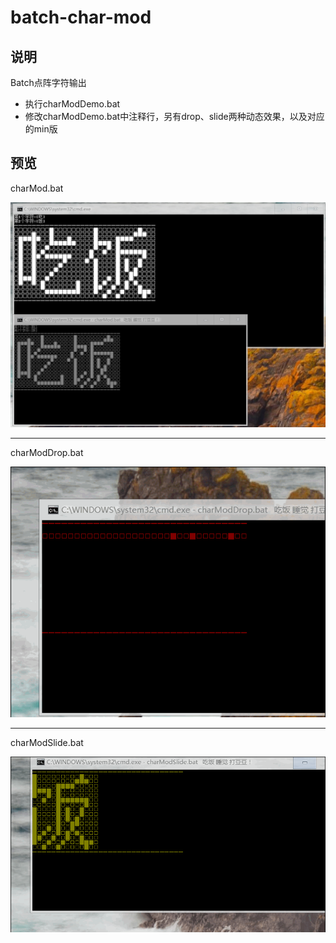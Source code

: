 



# batch-char-mod



## 说明
Batch点阵字符输出
* 执行charModDemo.bat
* 修改charModDemo.bat中注释行，另有drop、slide两种动态效果，以及对应的min版

## 预览
charMod.bat
<div align=center><img src="https://github.com/bjc5233/batch-char-mod/raw/master/resources/demo.png"/></div>

---
charModDrop.bat
<div align=center><img src="https://github.com/bjc5233/batch-char-mod/raw/master/resources/demoDrop.gif"/></div>

---
charModSlide.bat
<div align=center><img src="https://github.com/bjc5233/batch-char-mod/raw/master/resources/demoSlide.gif"/></div>
